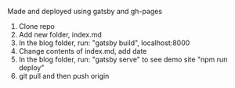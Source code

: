 Made and deployed using gatsby and gh-pages


1. Clone repo
2. Add new folder, index.md
3. In the blog folder, run:
            "gatsby build", localhost:8000
4. Change contents of index.md, add date
5. In the blog folder, run:
            "gatsby serve" to see demo site
            "npm run deploy"
6. git pull and then push origin
